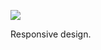 ![](https://db-feed.s3.amazonaws.com/legacy/Screen_Shot_2019_10_18_at_3_37_21_PM-1571427469560.png)

Responsive design.
